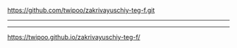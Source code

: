 https://github.com/twipoo/zakrivayuschiy-teg-f.git
______________________________________________________

________________________________________________
https://twipoo.github.io/zakrivayuschiy-teg-f/
